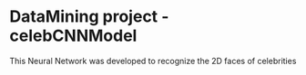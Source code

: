 # DataMining project - celebCNNModel
This Neural Network was developed to recognize the 2D faces of celebrities 
